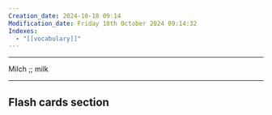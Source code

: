 ```yaml
---
Creation_date: 2024-10-18 09:14
Modification_date: Friday 18th October 2024 09:14:32
Indexes:
  - "[[vocabulary]]"
---
```


----


Milch ;; milk


















---
## Flash cards section
